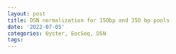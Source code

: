 ```yaml
---
layout: post
title: DSN normalization for 150bp and 350 bp pools
date: '2022-07-05'
categories: Oyster, EecSeq, DSN
tags: 
---
```


